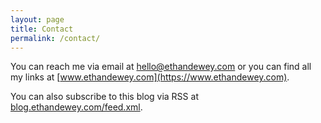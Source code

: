 ```yaml
---
layout: page
title: Contact
permalink: /contact/
---
```


You can reach me via email at [hello@ethandewey.com](mailto:hello@ethandewey.com) or you can find all my links at [www.ethandewey.com](https://www.ethandewey.com).

You can also subscribe to this blog via RSS at [blog.ethandewey.com/feed.xml](https://blog.ethandewey.com/feed.xml).
